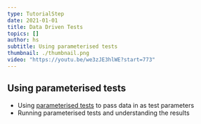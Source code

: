 ```yaml
---
type: TutorialStep
date: 2021-01-01
title: Data Driven Tests
topics: []
author: hs
subtitle: Using parameterised tests
thumbnail: ./thumbnail.png
video: "https://youtu.be/we3zJE3hlWE?start=773"
---
```


## Using parameterised tests

- Using [parameterised tests](https://junit.org/junit5/docs/current/user-guide/#writing-tests-parameterized-tests) to pass data in as test parameters
- Running parameterised tests and understanding the results
